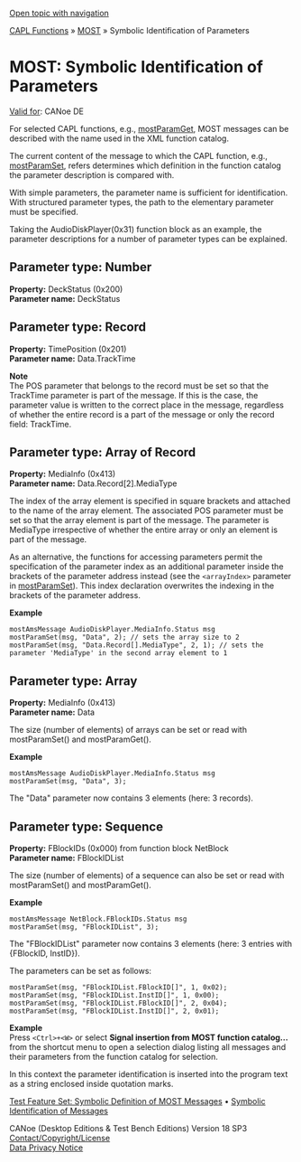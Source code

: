 [Open topic with navigation](../../../../CANoeDEFamily.htm#Topics/CAPLFunctions/MOST/CAPLfunctionsMOSTSymIDParam.md)

[CAPL Functions](../CAPLfunctions.md) » [MOST](CAPLfunctionsMOSTOverview.md) » Symbolic Identification of Parameters

# MOST: Symbolic Identification of Parameters

[Valid for](../../Shared/FeatureAvailability.md):  CANoe DE

For selected CAPL functions, e.g., [mostParamGet](Functions/CAPLfunctionMOSTParamGet.md), MOST messages can be described with the name used in the XML function catalog.

The current content of the message to which the CAPL function, e.g., [mostParamSet](Functions/CAPLfunctionMOSTParamSet.md), refers determines which definition in the function catalog the parameter description is compared with.

With simple parameters, the parameter name is sufficient for identification. With structured parameter types, the path to the elementary parameter must be specified.

Taking the AudioDiskPlayer(0x31) function block as an example, the parameter descriptions for a number of parameter types can be explained.

## Parameter type: Number

**Property:** DeckStatus (0x200)  
**Parameter name:** DeckStatus

## Parameter type: Record

**Property:** TimePosition (0x201)  
**Parameter name:** Data.TrackTime

**Note**  
The POS parameter that belongs to the record must be set so that the TrackTime parameter is part of the message. If this is the case, the parameter value is written to the correct place in the message, regardless of whether the entire record is a part of the message or only the record field: TrackTime.

## Parameter type: Array of Record

**Property:** MediaInfo (0x413)  
**Parameter name:** Data.Record[2].MediaType

The index of the array element is specified in square brackets and attached to the name of the array element. The associated POS parameter must be set so that the array element is part of the message. The parameter is MediaType irrespective of whether the entire array or only an element is part of the message.

As an alternative, the functions for accessing parameters permit the specification of the parameter index as an additional parameter inside the brackets of the parameter address instead (see the `<arrayIndex>` parameter in [mostParamSet](Functions/CAPLfunctionMOSTParamSet.md)). This index declaration overwrites the indexing in the brackets of the parameter address.

**Example**  

```plaintext
mostAmsMessage AudioDiskPlayer.MediaInfo.Status msg
mostParamSet(msg, "Data", 2); // sets the array size to 2
mostParamSet(msg, "Data.Record[].MediaType", 2, 1); // sets the parameter 'MediaType' in the second array element to 1
```

## Parameter type: Array

**Property:** MediaInfo (0x413)  
**Parameter name:** Data

The size (number of elements) of arrays can be set or read with mostParamSet() and mostParamGet().

**Example**  

```plaintext
mostAmsMessage AudioDiskPlayer.MediaInfo.Status msg
mostParamSet(msg, "Data", 3);
```

The "Data" parameter now contains 3 elements (here: 3 records).

## Parameter type: Sequence

**Property:** FBlockIDs (0x000) from function block NetBlock  
**Parameter name:** FBlockIDList

The size (number of elements) of a sequence can also be set or read with mostParamSet() and mostParamGet().

**Example**  

```plaintext
mostAmsMessage NetBlock.FBlockIDs.Status msg
mostParamSet(msg, "FBlockIDList", 3);
```

The "FBlockIDList" parameter now contains 3 elements (here: 3 entries with {FBlockID, InstID}).

The parameters can be set as follows:

```plaintext
mostParamSet(msg, "FBlockIDList.FBlockID[]", 1, 0x02);
mostParamSet(msg, "FBlockIDList.InstID[]", 1, 0x00);
mostParamSet(msg, "FBlockIDList.FBlockID[]", 2, 0x04);
mostParamSet(msg, "FBlockIDList.InstID[]", 2, 0x01);
```

**Example**  
Press `<Ctrl>+<W>` or select **Signal insertion from MOST function catalog...** from the shortcut menu to open a selection dialog listing all messages and their parameters from the function catalog for selection.

In this context the parameter identification is inserted into the program text as a string enclosed inside quotation marks.

[Test Feature Set: Symbolic Definition of MOST Messages](../Test/CAPLfunctionsTFSSymbolicMessageDefinition.md) • [Symbolic Identification of Messages](CAPLfunctionsMOSTSymIDMMessage.md)

CANoe (Desktop Editions & Test Bench Editions) Version 18 SP3  
[Contact/Copyright/License](../../Shared/ContactCopyrightLicense.md)  
[Data Privacy Notice](https://www.vector.com/int/en/company/get-info/privacy-policy/)
